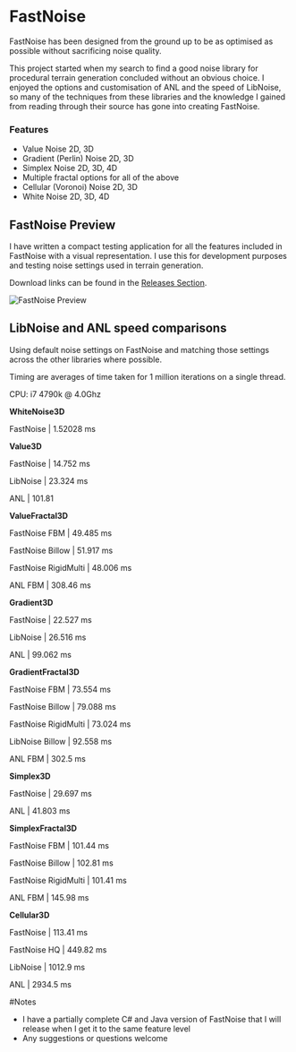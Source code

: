 # FastNoise

FastNoise has been designed from the ground up to be as optimised as possible without sacrificing noise quality.

This project started when my search to find a good noise library for procedural terrain generation concluded without an obvious choice. I enjoyed the options and customisation of ANL and the speed of LibNoise, so many of the techniques from these libraries and the knowledge I gained from reading through their source has gone into creating FastNoise. 

### Features
- Value Noise 2D, 3D
- Gradient (Perlin) Noise 2D, 3D
- Simplex Noise 2D, 3D, 4D
- Multiple fractal options for all of the above
- Cellular (Voronoi) Noise 2D, 3D
- White Noise 2D, 3D, 4D

## FastNoise Preview

I have written a compact testing application for all the features included in FastNoise with a visual representation. I use this for development purposes and testing noise settings used in terrain generation.

Download links can be found in the [Releases Section](https://github.com/scooby1222/FastNoise/releases).

![FastNoise Preview](http://i.imgur.com/33QdL8m.png)

## LibNoise and ANL speed comparisons

Using default noise settings on FastNoise and matching those settings across the other libraries where possible.

Timing are averages of time taken for 1 million iterations on a single thread.

CPU: i7 4790k @ 4.0Ghz

**WhiteNoise3D**

FastNoise |
1.52028 ms

**Value3D**

FastNoise |
14.752 ms

LibNoise |
23.324 ms

ANL |
101.81 

**ValueFractal3D**

FastNoise FBM |
49.485 ms

FastNoise Billow |
51.917 ms

FastNoise RigidMulti |
48.006 ms

ANL FBM |
308.46 ms

**Gradient3D**

FastNoise |
22.527 ms

LibNoise |
26.516 ms

ANL |
99.062 ms

**GradientFractal3D**

FastNoise FBM |
73.554 ms

FastNoise Billow |
79.088 ms

FastNoise RigidMulti |
73.024 ms

LibNoise Billow |
92.558 ms

ANL FBM |
302.5 ms

**Simplex3D**

FastNoise |
29.697 ms

ANL |
41.803 ms

**SimplexFractal3D**

FastNoise FBM |
101.44 ms

FastNoise Billow |
102.81 ms

FastNoise RigidMulti |
101.41 ms

ANL FBM |
145.98 ms

**Cellular3D**

FastNoise |
113.41 ms

FastNoise HQ |
449.82 ms

LibNoise |
1012.9 ms

ANL |
2934.5 ms

#Notes

- I have a partially complete C# and Java version of FastNoise that I will release when I get it to the same feature level
- Any suggestions or questions welcome
